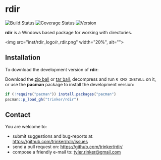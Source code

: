 # rdir



[![Build Status](https://travis-ci.org/trinker/rdir.svg?branch=master)](https://travis-ci.org/trinker/rdir)
[![Coverage Status](https://coveralls.io/repos/rdir/trinker/badge.png?branch=master)](https://coveralls.io/r/rdir/trinker?branch=master)
<a href="https://img.shields.io/badge/Version-0.0.1-orange.svg"><img src="https://img.shields.io/badge/Version-0.0.1-orange.svg" alt="Version"/></a></p>

**rdir** is a Windows based package for working with directories.  

<img src="inst/rdir_logo/r_rdir.png" width="20%", alt="">  

## Installation

To download the development version of **rdir**:

Download the [zip ball](https://github.com/trinker/rdir/zipball/master) or [tar ball](https://github.com/trinker/rdir/tarball/master), decompress and run `R CMD INSTALL` on it, or use the **pacman** package to install the development version:

```r
if (!require("pacman")) install.packages("pacman")
pacman::p_load_gh("trinker/rdir")
```

## Contact

You are welcome to:
* submit suggestions and bug-reports at: <https://github.com/trinker/rdir/issues>
* send a pull request on: <https://github.com/trinker/rdir/>
* compose a friendly e-mail to: <tyler.rinker@gmail.com>
